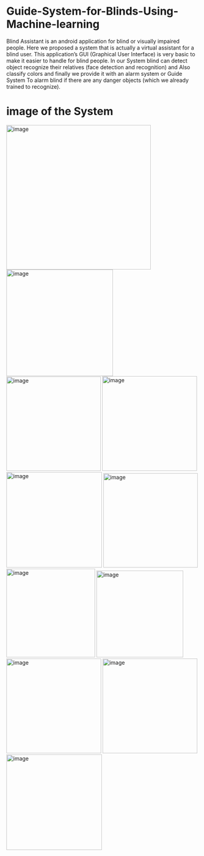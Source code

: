 # Guide-System-for-Blinds-Using-Machine-learning

Blind Assistant is an android application for blind or visually impaired people.
Here we proposed a system that is actually a virtual assistant for a blind user. 
This application’s GUI (Graphical User Interface) is very basic to make it easier to handle for blind people.
In our System blind can detect object recognize their relatives (face detection and recognition) and 
Also classify colors and finally we provide it with an alarm system or Guide System 
To alarm blind if there are any danger objects (which we already trained to recognize).


# image of the System

<img width="378" alt="image" src="https://user-images.githubusercontent.com/102364205/221299745-706218df-a3da-43e7-b654-fffb31cb034f.png">
<img width="279" alt="image" src="https://user-images.githubusercontent.com/102364205/221300582-d18e871a-e613-49c9-ac34-f2debf9110f2.png">
<img width="247" alt="image" src="https://user-images.githubusercontent.com/102364205/221300603-ab99c1b5-20b5-49c4-8023-dfe9a8ea41d1.png">
<img width="248" alt="image" src="https://user-images.githubusercontent.com/102364205/221300715-43ea0af3-6ae6-43fa-aa66-b8b33c16993a.png">
<img width="250" alt="image" src="https://user-images.githubusercontent.com/102364205/221300665-dee4ffc9-5d1b-4213-bcc6-185867b1604c.png">
<img width="247" alt="image" src="https://user-images.githubusercontent.com/102364205/221300615-272d656c-2586-449f-8d4f-4a8924e95ddf.png">
<img width="232" alt="image" src="https://user-images.githubusercontent.com/102364205/221300746-7bf45dc1-3086-46ef-a344-aab84b58135c.png">
<img width="227" alt="image" src="https://user-images.githubusercontent.com/102364205/221300767-a9b99a78-2d79-44d8-9bc0-5c0f5a4b52d3.png">
<img width="248" alt="image" src="https://user-images.githubusercontent.com/102364205/221300700-1f84ca7f-d2fa-4b90-981b-764c5d38e558.png">
<img width="248" alt="image" src="https://user-images.githubusercontent.com/102364205/221300724-a2d8a079-30aa-47dc-86c3-9d9aa686b5fa.png">
<img width="250" alt="image" src="https://user-images.githubusercontent.com/102364205/221300680-6287764a-d5a6-44e8-8774-ff578ff70345.png">
